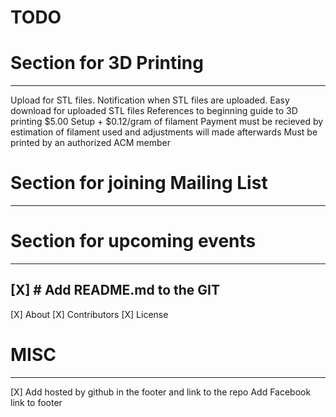 TODO
====

# Section for 3D Printing
-------------------------
Upload for STL files.
Notification when STL files are uploaded. 
Easy download for uploaded STL files
References to beginning guide to 3D printing
$5.00 Setup + $0.12/gram of filament
Payment must be recieved by estimation of filament used and adjustments will made afterwards
Must be printed by an authorized ACM member

# Section for joining Mailing List
----------------------------------

# Section for upcoming events
-----------------------------

[X] # Add README.md to the GIT
--------------------------
[X] About
[X] Contributors
[X] License

# MISC
------
[X] Add hosted by github in the footer and link to the repo
Add Facebook link to footer
